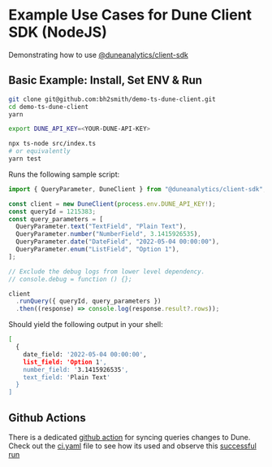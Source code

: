 # Example Use Cases for Dune Client SDK (NodeJS)

Demonstrating how to use [@duneanalytics/client-sdk](https://www.npmjs.com/package/@duneanalytics/client-sdk)

## Basic Example: Install, Set ENV & Run

```sh
git clone git@github.com:bh2smith/demo-ts-dune-client.git
cd demo-ts-dune-client
yarn
```

```sh
export DUNE_API_KEY=<YOUR-DUNE-API-KEY>
```

```sh
npx ts-node src/index.ts
# or equivalently
yarn test
```

Runs the following sample script:

```ts
import { QueryParameter, DuneClient } from "@duneanalytics/client-sdk";

const client = new DuneClient(process.env.DUNE_API_KEY!);
const queryId = 1215383;
const query_parameters = [
  QueryParameter.text("TextField", "Plain Text"),
  QueryParameter.number("NumberField", 3.1415926535),
  QueryParameter.date("DateField", "2022-05-04 00:00:00"),
  QueryParameter.enum("ListField", "Option 1"),
];

// Exclude the debug logs from lower level dependency.
// console.debug = function () {};

client
  .runQuery({ queryId, query_parameters })
  .then((response) => console.log(response.result?.rows));
```

Should yield the following output in your shell:

```sh
[
  {
    date_field: '2022-05-04 00:00:00',
    list_field: 'Option 1',
    number_field: '3.1415926535',
    text_field: 'Plain Text'
  }
]
```

## Github Actions

There is a dedicated [github action](https://github.com/marketplace/actions/dune-query-updater) for syncing queries changes to Dune. Check out the [ci.yaml](./.github/workflows/ci.yaml) file to see how its used and observe this [successful run](https://github.com/bh2smith/demo-ts-dune-client/actions/runs/.8480279768)
